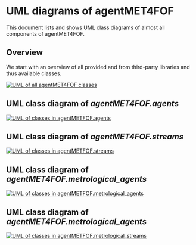 # UML diagrams of agentMET4FOF

This document lists and shows UML class diagrams of almost all components of agentMET4FOF.

## Overview

We start with an overview of all provided and from third-party libraries and thus available classes.

[![UML of all agentMET4FOF classes](UML_agentMET4FOF_classes_only.png)](../UML_agentMET4FOF_classes_only.png)

## UML class diagram of _agentMET4FOF.agents_

[![UML of classes in agentMETFOF.agents](UML_agents_full.png)](../UML_agents_full.png)

## UML class diagram of _agentMET4FOF.streams_

[![UML of classes in agentMETFOF.streams](UML_streams_full.png)](../UML_streams_full.png)

## UML class diagram of _agentMET4FOF.metrological_agents_

[![UML of classes in agentMETFOF.metrological_agents](UML_metrological_agents_full.png)](../UML_metrological_agents_full.png)

## UML class diagram of _agentMET4FOF.metrological_agents_

[![UML of classes in agentMETFOF.metrological_streams](UML_metrological_streams_full.png)](../UML_metrological_streams_full.png)